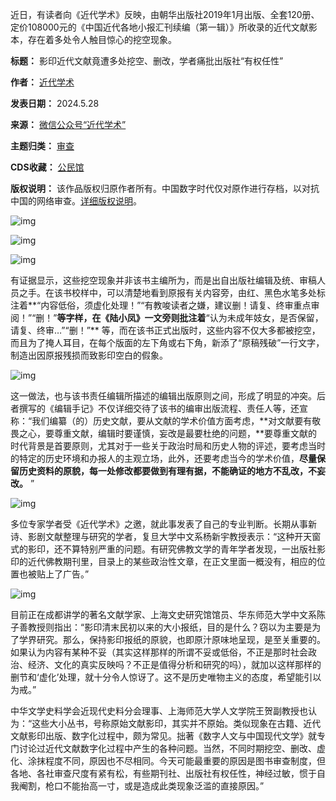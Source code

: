 近日，有读者向《近代学术》反映，由朝华出版社2019年1月出版、全套120册、定价108000元的《中国近代各地小报汇刊续编（第一辑）》所收录的近代文献影本，存在着多处令人触目惊心的挖空现象。




**标题：** 影印近代文献竟遭多处挖空、删改，学者痛批出版社“有权任性”  

**作者：** [近代学术](https://chinadigitaltimes.net/space/近代学术)  

**发表日期：** 2024.5.28  

**来源：** [微信公众号“近代学术”](https://web.archive.org/web/20240528154641/https://mp.weixin.qq.com/s/dW2mRriQiyuwHjMSG2EUag)  

**主题归类：** [审查](https://chinadigitaltimes.net/space/审查)  

**CDS收藏：** [公民馆](https://chinadigitaltimes.net/space/%E5%85%AC%E6%B0%91%E9%A6%86)  

**版权说明：** 该作品版权归原作者所有。中国数字时代仅对原作进行存档，以对抗中国的网络审查。[详细版权说明](https://chinadigitaltimes.net/chinese/copyright)。


![img](https://chinadigitaltimes.net/chinese/files/2024/05/post-708328-6655fcc0eeff3.)


![img](https://chinadigitaltimes.net/chinese/files/2024/05/post-708328-6655fcc11e983.)


![img](https://chinadigitaltimes.net/chinese/files/2024/05/post-708328-6655fcc1711c5.)


有证据显示，这些挖空现象并非该书主编所为，而是出自出版社编辑及统、审稿人员之手。在该书校样中，可以清楚地看到原报有关内容旁，由红、黑色水笔多处标注着**“内容低俗，须虚化处理！”“有教唆读者之嫌，建议删！请复、终审重点审阅！”“删！”**等字样，在《陆小凤》一文旁则批注着**“认为未成年妓女，是否保留，请复、终审…”“删！”** 等，而在该书正式出版时，这些内容不仅大多都被挖空，而且为了掩人耳目，在每个版面的左下角或右下角，新添了“原稿残破”一行文字，制造出因原报残损而致影印空白的假象。


![img](https://chinadigitaltimes.net/chinese/files/2024/05/post-708328-6655fcc196c0d.)


这一做法，也与该书责任编辑所描述的编辑出版原则之间，形成了明显的冲突。后者撰写的《编辑手记》不仅详细交待了该书的编审出版流程、责任人等，还宣称：“我们编纂（的）历史文献，要从文献的学术价值方面考虑，**对文献要有敬畏之心，要尊重文献，编辑时要谨慎，妄改是最要杜绝的问题，**要尊重文献的时代背景是首要原则，尤其对于一些关于政治时局和历史人物的评述，要考虑当时的特定的历史环境和办报人的主观立场，此外，还要考虑当今的学术价值，**尽量保留历史资料的原貌，每一处修改都要做到有理有据，不能确证的地方不乱改，不妄改。** ”


![img](https://chinadigitaltimes.net/chinese/files/2024/05/post-708328-6655fcc1b5047.)


多位专家学者受《近代学术》之邀，就此事发表了自己的专业判断。长期从事新诗、影剧文献整理与研究的学者，复旦大学中文系杨新宇教授表示：“这种开天窗式的影印，还不算特别严重的问题。有研究佛教文学的青年学者发现，一出版社影印的近代佛教期刊里，目录上的某些政治性文章，在正文里面一概没有，相应的位置也被贴上了广告。”


![img](https://chinadigitaltimes.net/chinese/files/2024/05/post-708328-6655fcc1d68a1.)


目前正在成都讲学的著名文献学家、上海文史研究馆馆员、华东师范大学中文系陈子善教授则指出：“影印清末民初以来的大小报纸，目的是什么？窃以为主要是为了学界研究。那么，保持影印报纸的原貌，也即原汁原味地呈现，是至关重要的。如果认为内容有某种不妥（其实这样那样的所谓不妥或低俗，不正是那时社会政治、经济、文化的真实反映吗？不正是值得分析和研究的吗），就加以这样那样的删节和‘虚化’处理，就十分令人惊讶了。这不是历史唯物主义的态度，希望能引以为戒。”


中华文学史料学会近现代史料分会理事、上海师范大学人文学院王贺副教授也认为：“这些大小丛书，号称原始文献影印，其实并不原始。类似现象在古籍、近代文献影印出版、数字化过程中，颇为常见。拙著《数字人文与中国现代文学》就专门讨论过近代文献数字化过程中产生的各种问题。当然，不同时期挖空、删改、虚化、涂抹程度不同，原因也不尽相同。今天可能最重要的原因是图书审查制度，但各地、各社审查尺度有紧有松，有些期刊社、出版社有权任性，神经过敏，惯于自我阉割，枪口不能抬高一寸，或是造成此类现象泛滥的直接原因。”

